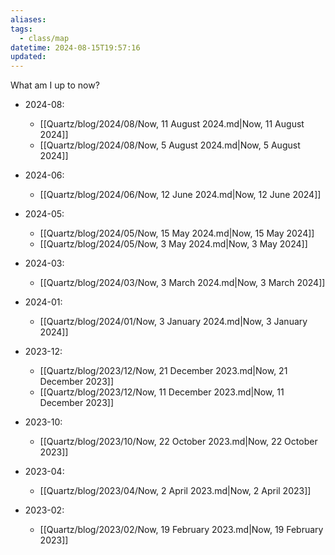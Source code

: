 ```yaml
---
aliases: 
tags:
  - class/map
datetime: 2024-08-15T19:57:16
updated:
---
```

What am I up to now?

<!-- QueryToSerialize: list rows.file.link from #class/now group by dateformat(datetime, "yyyy-MM") AS mon sort mon desc -->
<!-- SerializedQuery: list rows.file.link from #class/now group by dateformat(datetime, "yyyy-MM") AS mon sort mon desc -->
- 2024-08: 
    - [[Quartz/blog/2024/08/Now, 11 August 2024.md|Now, 11 August 2024]]
    - [[Quartz/blog/2024/08/Now, 5 August 2024.md|Now, 5 August 2024]]

- 2024-06: 
    - [[Quartz/blog/2024/06/Now, 12 June 2024.md|Now, 12 June 2024]]

- 2024-05: 
    - [[Quartz/blog/2024/05/Now, 15 May 2024.md|Now, 15 May 2024]]
    - [[Quartz/blog/2024/05/Now, 3 May 2024.md|Now, 3 May 2024]]

- 2024-03: 
    - [[Quartz/blog/2024/03/Now, 3 March 2024.md|Now, 3 March 2024]]

- 2024-01: 
    - [[Quartz/blog/2024/01/Now, 3 January 2024.md|Now, 3 January 2024]]

- 2023-12: 
    - [[Quartz/blog/2023/12/Now, 21 December 2023.md|Now, 21 December 2023]]
    - [[Quartz/blog/2023/12/Now, 11 December 2023.md|Now, 11 December 2023]]

- 2023-10: 
    - [[Quartz/blog/2023/10/Now, 22 October 2023.md|Now, 22 October 2023]]

- 2023-04: 
    - [[Quartz/blog/2023/04/Now, 2 April 2023.md|Now, 2 April 2023]]

- 2023-02: 
    - [[Quartz/blog/2023/02/Now, 19 February 2023.md|Now, 19 February 2023]]

<!-- SerializedQuery END -->
